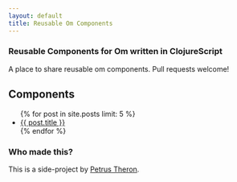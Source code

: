 ```yaml
---
layout: default
title: Reusable Om Components
---
```

### <span class="octicon octicon-link"></span> Reusable Components for Om written in ClojureScript

A place to share reusable om components. Pull requests welcome!

## Components

<ul>
  {% for post in site.posts limit: 5 %}
    <li><a href="{{ post.url }}">{{ post.title }}</a></li>
  {% endfor %}
</ul>

### <span class="octicon octicon-link"></span> Who made this?

This is a side-project by [Petrus Theron](http://petrustheron.com/).

